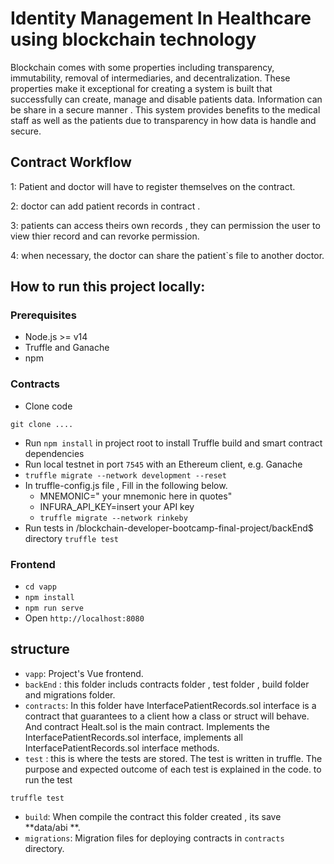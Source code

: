 # Identity Management In Healthcare using blockchain technology
Blockchain comes with some properties including transparency, immutability, removal of intermediaries, and decentralization. These properties make it exceptional for creating a system is built that successfully can create, manage and disable patients data. 
Information can be share in a secure manner .
This system provides benefits to the medical staff as well as the patients due to transparency in how data is handle and secure.

##  Contract Workflow
1: Patient and doctor  will have to register themselves on the contract.

2: doctor can add patient records in contract .

3: patients can access theirs own records , they can  permission the  user to view thier record  and can  revorke permission.

4: when necessary, the doctor can share the patient`s file to another doctor.

## How to run this project locally:

### Prerequisites
- Node.js >= v14
- Truffle and Ganache
- npm
### Contracts
- Clone code 
 ```
git clone ....
```
- Run `npm install` in project root to install Truffle build and smart contract dependencies
- Run local testnet in port `7545` with an Ethereum client, e.g. Ganache
- `truffle migrate --network development --reset`
- In truffle-config.js file , Fill in the following below.
  - MNEMONIC=" your mnemonic here in quotes"
  - INFURA_API_KEY=insert your API key
  - `truffle migrate --network rinkeby`
- Run tests in /blockchain-developer-bootcamp-final-project/backEnd$ directory `truffle test`

### Frontend
- `cd vapp`
- `npm install`
- `npm run serve`
- Open `http://localhost:8080` 

## structure
- `vapp`: Project's Vue frontend.
- `backEnd` : this folder includs contracts folder , test folder , build folder and migrations folder. 
- `contracts`:  In this folder have InterfacePatientRecords.sol  interface is a contract that guarantees to a client how a class or struct will behave.
   And contract Healt.sol is the main contract. Implements the InterfacePatientRecords.sol interface, implements all InterfacePatientRecords.sol interface methods.
- `test` : this is where the tests are stored. The test is written in truffle. The purpose and expected outcome of each test is explained in the code. 
 to run the test
```
truffle test
```
- `build`: When compile the contract this folder created , its save **data/abi **.
- `migrations`: Migration files for deploying contracts in `contracts` directory.


